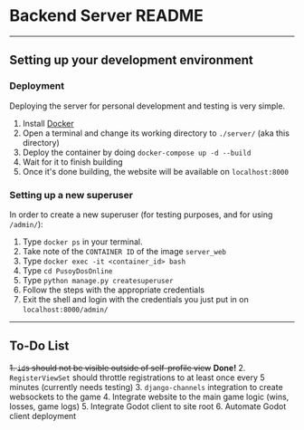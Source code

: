 # Backend Server README

---

## Setting up your development environment

### Deployment

Deploying the server for personal development and testing is very simple.

1. Install [Docker](https://www.docker.com/)
2. Open a terminal and change its working directory to `./server/` (aka this directory)
3. Deploy the container by doing `docker-compose up -d --build`
4. Wait for it to finish building
5. Once it's done building, the website will be available on `localhost:8000`

### Setting up a new superuser

In order to create a new superuser (for testing purposes, and for using `/admin/`):

1. Type `docker ps` in your terminal.
2. Take note of the `CONTAINER ID` of the image `server_web`
3. Type `docker exec -it <container_id> bash`
4. Type `cd PusoyDosOnline`
5. Type `python manage.py createsuperuser`
6. Follow the steps with the appropriate credentials
7. Exit the shell and login with the credentials you just put in on `localhost:8000/admin/`

---

## To-Do List

~~1. `id`s should not be visible outside of self-profile view~~ **Done!**
2. `RegisterViewSet` should throttle registrations to at least once every 5 minutes (currently needs testing)
3. `django-channels` integration to create websockets to the game
4. Integrate website to the main game logic (wins, losses, game logs)
5. Integrate Godot client to site root
6. Automate Godot client deployment
